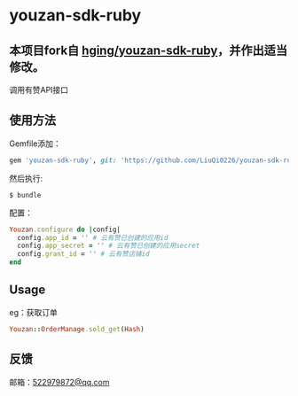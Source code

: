 # youzan-sdk-ruby
本项目fork自 [hging/youzan-sdk-ruby](https://github.com/hging/youzan-sdk-ruby)，并作出适当修改。
---
调用有赞API接口

## 使用方法

Gemfile添加：
```ruby
gem 'youzan-sdk-ruby', git: 'https://github.com/LiuQi0226/youzan-sdk-ruby.git'
```

然后执行:

    $ bundle
配置：
```ruby
Youzan.configure do |config|
  config.app_id = '' # 云有赞已创建的应用id
  config.app_secret = '' # 云有赞已创建的应用secret
  config.grant_id = '' # 云有赞店铺id
end
```

## Usage

eg：获取订单
```ruby
Youzan::OrderManage.sold_get(Hash)
```

## 反馈
邮箱：522979872@qq.com
